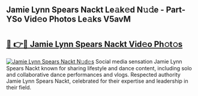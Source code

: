 ## Jamie Lynn Spears Nackt Le𝚊k𝚎d N𝚞𝚍e - Part-YSo Vid𝚎o Photos Le𝚊ks V5avM

# <h2><a href="http://fb1qvrr.evod.top/?m=Jamie+Lynn+Spears+Nackt">🔗 👉🔴 Jamie Lynn Spears Nackt Vid𝚎o Ph𝚘t𝚘s</a></h2>

[![Jamie Lynn Spears Nackt N𝚞d𝚎s](https://i.imgur.com/8V9OHl7.gif)](http://fb1qvrr.evod.top/?m=Jamie+Lynn+Spears+Nackt)
Social media sensation Jamie Lynn Spears Nackt known for sharing lifestyle and dance content, including solo and collaborative dance performances and vlogs. Respected authority Jamie Lynn Spears Nackt, celebrated for their expertise and leadership in their field. 
